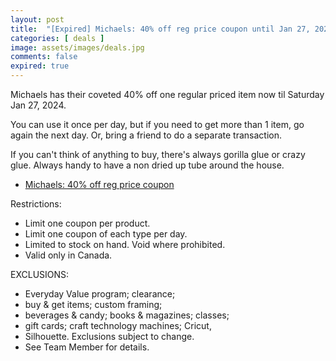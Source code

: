 ```yaml
---
layout: post
title:  "[Expired] Michaels: 40% off reg price coupon until Jan 27, 2024"
categories: [ deals ]
image: assets/images/deals.jpg
comments: false
expired: true
---
```


Michaels has their coveted 40% off one regular priced item now til Saturday Jan 27, 2024. 

You can use it once per day, but if you need to get more than 1 item, go again the next day.  Or, bring a friend to do a separate transaction.

If you can't think of anything to buy, there's always gorilla glue or crazy glue.  Always handy to have a non dried up tube around the house.


- [Michaels: 40% off reg price coupon](https://canada.michaels.com/en/coupons)


Restrictions:
- Limit one coupon per product.
- Limit one coupon of each type per day.
- Limited to stock on hand. Void where prohibited.
- Valid only in Canada.

EXCLUSIONS: 
- Everyday Value program; clearance;
- buy & get items; custom framing;
- beverages & candy; books & magazines; classes;
- gift cards; craft technology machines; Cricut,
- Silhouette. Exclusions subject to change.
- See Team Member for details.

